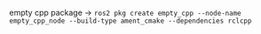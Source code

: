 empty cpp package -> `ros2 pkg create empty_cpp --node-name empty_cpp_node --build-type ament_cmake --dependencies rclcpp`
